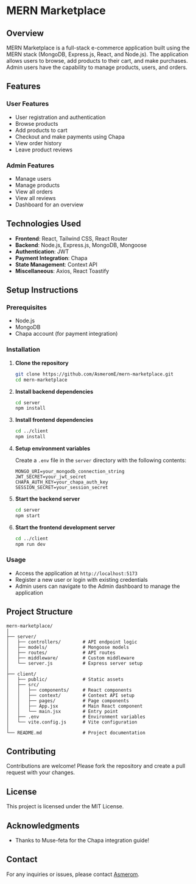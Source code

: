 # MERN Marketplace

## Overview

MERN Marketplace is a full-stack e-commerce application built using the MERN stack (MongoDB, Express.js, React, and Node.js). The application allows users to browse, add products to their cart, and make purchases. Admin users have the capability to manage products, users, and orders.

## Features

### User Features
- User registration and authentication
- Browse products
- Add products to cart
- Checkout and make payments using Chapa
- View order history
- Leave product reviews

### Admin Features
- Manage users
- Manage products
- View all orders
- View all reviews
- Dashboard for an overview

## Technologies Used
- **Frontend**: React, Tailwind CSS, React Router
- **Backend**: Node.js, Express.js, MongoDB, Mongoose
- **Authentication**: JWT
- **Payment Integration**: Chapa
- **State Management**: Context API
- **Miscellaneous**: Axios, React Toastify

## Setup Instructions

### Prerequisites
- Node.js
- MongoDB
- Chapa account (for payment integration)

### Installation

1. **Clone the repository**
    ```bash
    git clone https://github.com/AsmeromE/mern-marketplace.git
    cd mern-marketplace
    ```

2. **Install backend dependencies**
    ```bash
    cd server
    npm install
    ```

3. **Install frontend dependencies**
    ```bash
    cd ../client
    npm install
    ```

4. **Setup environment variables**

    Create a `.env` file in the `server` directory with the following contents:
    ```env
    MONGO_URI=your_mongodb_connection_string
    JWT_SECRET=your_jwt_secret
    CHAPA_AUTH_KEY=your_chapa_auth_key
    SESSION_SECRET=your_session_secret
    ```

5. **Start the backend server**
    ```bash
    cd server
    npm start
    ```

6. **Start the frontend development server**
    ```bash
    cd ../client
    npm run dev
    ```

### Usage

- Access the application at `http://localhost:5173`
- Register a new user or login with existing credentials
- Admin users can navigate to the Admin dashboard to manage the application

## Project Structure

```
mern-marketplace/
│
├── server/
│   ├── controllers/        # API endpoint logic
│   ├── models/             # Mongoose models
│   ├── routes/             # API routes
│   ├── middleware/         # Custom middleware
│   └── server.js           # Express server setup
│
├── client/
│   ├── public/             # Static assets
│   ├── src/
│   │   ├── components/     # React components
│   │   ├── context/        # Context API setup
│   │   ├── pages/          # Page components
│   │   ├── App.jsx         # Main React component
│   │   └── main.jsx        # Entry point
│   ├── .env                # Environment variables
│   └── vite.config.js      # Vite configuration
│
└── README.md               # Project documentation
```

## Contributing

Contributions are welcome! Please fork the repository and create a pull request with your changes.

## License

This project is licensed under the MIT License.

## Acknowledgments

- Thanks to Muse-feta for the Chapa integration guide!

## Contact

For any inquiries or issues, please contact [Asmerom](https://github.com/AsmeromE).